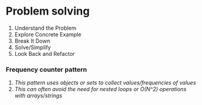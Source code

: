 # **Problem solving**

1. Understand the Problem
2. Explore Concrete Example
3. Break It Down
4. Solve/Simplify
5. Look Back and Refactor

### Frequency counter pattern
1. _This pattern uses objects or sets to collect values/frequencies of values_
2. _This can often avoid the need for nested loops or O(N^2) operations with arrays/strings_
